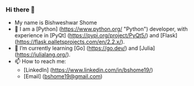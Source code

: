 ### Hi there 👋
- My name is Bishweshwar Shome
- 🔭 I am a [Python] (https://www.python.org/ "Python") developer, with experience in [PyQt] (https://pypi.org/project/PyQt5/) and [Flask] (https://flask.palletsprojects.com/en/2.2.x/).
- 🌱 I’m currently learning [Go] (https://go.dev/) and [Julia] (https://julialang.org/).
- 📫 How to reach me: 
  * [LinkedIn] (https://www.linkedin.com/in/bshome19/)
  * [Email] (bshome19@gmail.com)
<!--
**bshome19/bshome19** is a ✨ _special_ ✨ repository because its `README.md` (this file) appears on your GitHub profile.

Here are some ideas to get you started:

- 🔭 I’m currently working on ...
- 🌱 I’m currently learning ...
- 👯 I’m looking to collaborate on ...
- 🤔 I’m looking for help with ...
- 💬 Ask me about ...
- 📫 How to reach me: ...
- 😄 Pronouns: ...
- ⚡ Fun fact: ...
-->
